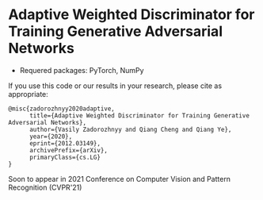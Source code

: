 # Adaptive Weighted Discriminator for Training Generative Adversarial Networks

+ Requered packages: PyTorch, NumPy


If you use this code or our results in your research, please cite as appropriate:

```
@misc{zadorozhnyy2020adaptive,
      title={Adaptive Weighted Discriminator for Training Generative Adversarial Networks}, 
      author={Vasily Zadorozhnyy and Qiang Cheng and Qiang Ye},
      year={2020},
      eprint={2012.03149},
      archivePrefix={arXiv},
      primaryClass={cs.LG}
}
```
Soon to appear in 2021 Conference on Computer Vision and Pattern Recognition (CVPR'21)
